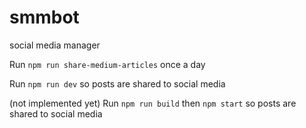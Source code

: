# smmbot
social media manager

Run `npm run share-medium-articles` once a day

Run `npm run dev` so posts are shared to social media

(not implemented yet) Run `npm run build` then `npm start` so posts are shared to social media
